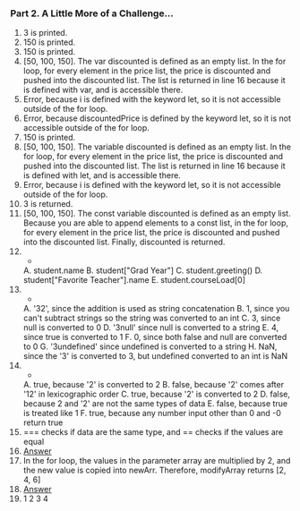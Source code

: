 ### Part 2. A Little More of a Challenge...

1. 3 is printed.
2. 150 is printed.
3. 150 is printed.
4. [50, 100, 150]. The var discounted is defined as an empty list. In the for loop, for every element in the price list, the price is discounted and pushed into the discounted list. The list is returned in line 16 because it is defined with var, and is accessible there.
5. Error, because i is defined with the keyword let, so it is not accessible outside of the for loop.
6. Error, because discountedPrice is defined by the keyword let, so it is not accessible outside of the for loop.
7. 150 is printed.
8. [50, 100, 150]. The variable discounted is defined as an empty list. In the for loop, for every element in the price list, the price is discounted and pushed into the discounted list. The list is returned in line 16 because it is defined with let, and is accessible there.
9. Error, because i is defined with the keyword let, so it is not accessible outside of the for loop.
10. 3 is returned.
11. [50, 100, 150]. The const variable discounted is defined as an empty list. Because you are able to append elements to a const list, in the for loop, for every element in the price list, the price is discounted and pushed into the discounted list. Finally, discounted is returned.
12. -
    A.  student.name
    B.  student["Grad Year"]
    C.  student.greeting()
    D.  student["Favorite Teacher"].name
    E.  student.courseLoad[0]
13. -
    A.  '32', since the addition is used as string concatenation
    B.  1, since you can't subtract strings so the string was converted to an int
    C.  3, since null is converted to 0
    D.  '3null' since null is converted to a string
    E.  4, since true is converted to 1
    F.  0, since both false and null are converted to 0
    G.  '3undefined' since undefined is converted to a string
    H.  NaN, since the '3' is converted to 3, but undefined converted to an int is NaN
14. -
    A.  true, because '2' is converted to 2
    B.  false, because '2' comes after '12' in lexicographic order
    C.  true, because '2' is converted to 2
    D.  false, because 2 and '2' are not the same types of data
    E.  false, because true is treated like 1
    F.  true, because any number input other than 0 and -0 return true
15. === checks if data are the same type, and == checks if the values are equal
16. [Answer](part2-question16.js)
17. In the for loop, the values in the parameter array are multiplied by 2, and the new value is copied into newArr. Therefore, modifyArray returns [2, 4, 6]
18. [Answer](part2-question18.js)
19. 1
    2
    3
    4